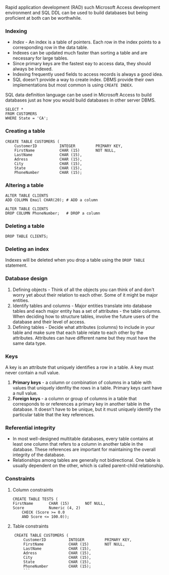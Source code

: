 Rapid application development (RAD) such Microsoft Access development environment and SQL DDL can be used to build databases but being proficient at both can be worthwhile. 

### Indexing

* *Index* - An index is a table of pointers. Each row in the index points to a corresponding row in the data table.
* Indexes can be updated much faster than sorting a table and are necessary for large tables.
* Since primary keys are the fastest eay to access data, they should always be indexed.
* Indexing frequently used fields to access records is always a good idea.
* SQL doesn't provide a way to create index. DBMS provide their own implementations but most common is using `CREATE INDEX`.

SQL data definition language can be used in Microsoft Access to build databases just as how you would build databases in other server DBMS.
```
SELECT *
FROM CUSTOMERS
WHERE State = 'CA';
```

### Creating a table
```
CREATE TABLE CUSTOMERS (
    CustomerID          INTEGER         PRIMARY KEY,
    FirstName           CHAR (15)       NOT NULL,
    LastName            CHAR (15),
    Adress              CHAR (15),
    City                CHAR (15),
    State               CHAR (15),
    PhoneNumber         CHAR (15);
```

### Altering a table
```
ALTER TABLE CLIENTS
ADD COLUMN Email CHAR(20); # ADD a column

ALTER TABLE CLIENTS
DROP COLUMN PhoneNumber;   # DROP a column
```

### Deleting a table
```
DROP TABLE CLIENTS;
```

### Deleting an index
Indexes will be deleted when you drop a table using the `DROP TABLE` statement.

### Database design
  1. Defining objects - Think of all the objects you can think of and don't worry yet about their relation
     to each other. Some of it might be major entities.
  2. Identify tables and columns - Major entities translate into database tables and each major entity 
     has a set of attributes - the table columns. When deciding how to structure tables, involve the future
     users of the database and their level of access.
  3. Defining tables - Decide what attributes (columns) to include in your table and make sure that each
     table relate to each other by the attributes. Attributes can have different name but
     they must have the same data type.
    
### Keys
A key is an attribute that uniquely identifies a row in a table. A key must never contain a null value.
  1. **Primary keys** - a column or combination of columns in a table with values that uniquely idenfity the rows
                        in a table. Primary keys cant have a null value.
  2. **Foreign keys** - a column or group of columns in a table that corresponds to or references a primary key in
                        another table in the database. It doesn't have to be unique, but it must uniquely identify the
                        particular table that the key references.
                        
### Referential integrity
* In most well-designed multitable databases, every table contains at least one column that refers to a column in another
table in the database. These references are important for maintaining the overall integrity of the database.
* Relationships among tables are generally not bidirectional. One table is usually dependent on the other, which is called parent-child relationship.

### Constraints
  1. Column constraints
        ```
     CREATE TABLE TESTS (
        FirstName       CHAR (15)       NOT NULL,
        Score           Numeric (4, 2)
            CHECK (Score >= 0.0
            AND Score <= 100.0));
        ```
 2. Table constraints
 ```
     CREATE TABLE CUSTOMERS (
         CustomerID          INTEGER         PRIMARY KEY,
         FirstName           CHAR (15)       NOT NULL,
         LastName            CHAR (15),
         Adress              CHAR (15),
         City                CHAR (15),
         State               CHAR (15),
         PhoneNumber         CHAR (15);
         ```
